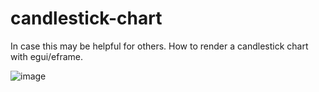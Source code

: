 # candlestick-chart
In case this may be helpful for others. How to render a candlestick chart with egui/eframe.

![image](https://user-images.githubusercontent.com/35302283/208309511-77e07dca-b984-4c18-bae2-ba421c4792a7.png)
